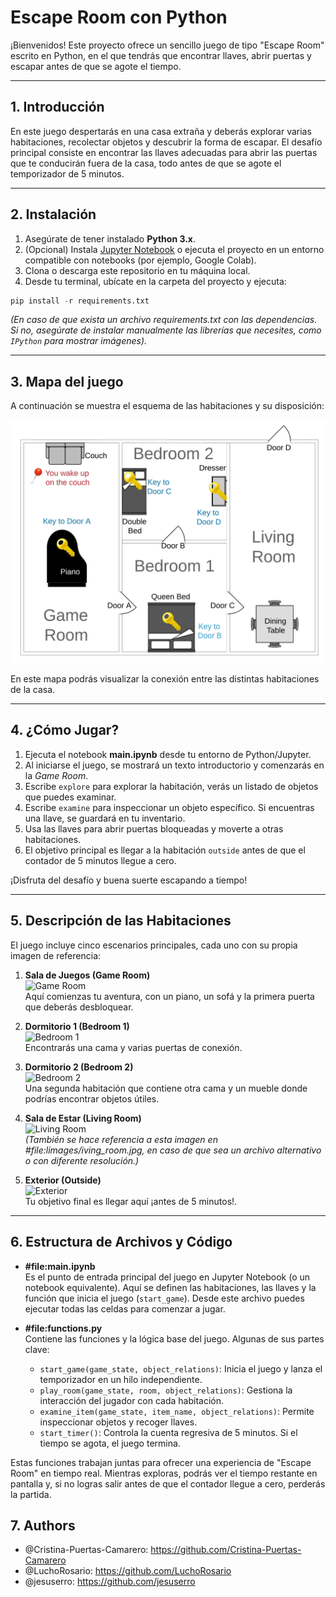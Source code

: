 # Escape Room con Python

¡Bienvenidos! Este proyecto ofrece un sencillo juego de tipo "Escape Room" escrito en Python, en el que tendrás que encontrar llaves, abrir puertas y escapar antes de que se agote el tiempo.

---

## 1. Introducción

En este juego despertarás en una casa extraña y deberás explorar varias habitaciones, recolectar objetos y descubrir la forma de escapar. El desafío principal consiste en encontrar las llaves adecuadas para abrir las puertas que te conducirán fuera de la casa, todo antes de que se agote el temporizador de 5 minutos.

---

## 2. Instalación

1. Asegúrate de tener instalado **Python 3.x**.
2. (Opcional) Instala [Jupyter Notebook](https://jupyter.org/) o ejecuta el proyecto en un entorno compatible con notebooks (por ejemplo, Google Colab).
3. Clona o descarga este repositorio en tu máquina local.
4. Desde tu terminal, ubícate en la carpeta del proyecto y ejecuta:

``` python
pip install -r requirements.txt
```

*(En caso de que exista un archivo requirements.txt con las dependencias. Si no, asegúrate de instalar manualmente las librerías que necesites, como `IPython` para mostrar imágenes).*

---

## 3. Mapa del juego

A continuación se muestra el esquema de las habitaciones y su disposición:

![Mapa del juego](images/map.jpg)

En este mapa podrás visualizar la conexión entre las distintas habitaciones de la casa.

---

## 4. ¿Cómo Jugar?

1. Ejecuta el notebook **main.ipynb** desde tu entorno de Python/Jupyter.
2. Al iniciarse el juego, se mostrará un texto introductorio y comenzarás en la *Game Room*.
3. Escribe `explore` para explorar la habitación, verás un listado de objetos que puedes examinar.
4. Escribe `examine` para inspeccionar un objeto específico. Si encuentras una llave, se guardará en tu inventario.
5. Usa las llaves para abrir puertas bloqueadas y moverte a otras habitaciones.
6. El objetivo principal es llegar a la habitación `outside` antes de que el contador de 5 minutos llegue a cero.

¡Disfruta del desafío y buena suerte escapando a tiempo!

---

## 5. Descripción de las Habitaciones

El juego incluye cinco escenarios principales, cada uno con su propia imagen de referencia:

1. **Sala de Juegos (Game Room)**  
![Game Room](images/game_room.jpg)  
Aquí comienzas tu aventura, con un piano, un sofá y la primera puerta que deberás desbloquear.

2. **Dormitorio 1 (Bedroom 1)**  
![Bedroom 1](images/bedroom1.jpg)  
Encontrarás una cama y varias puertas de conexión.

3. **Dormitorio 2 (Bedroom 2)**  
![Bedroom 2](images/bedroom2.jpg)  
Una segunda habitación que contiene otra cama y un mueble donde podrías encontrar objetos útiles.

4. **Sala de Estar (Living Room)**  
![Living Room](images/living_room.jpg)  
*(También se hace referencia a esta imagen en #file:limages/iving_room.jpg, en caso de que sea un archivo alternativo o con diferente resolución.)*

5. **Exterior (Outside)**  
![Exterior](images/outside.jpg)  
Tu objetivo final es llegar aquí ¡antes de 5 minutos!.

---

## 6. Estructura de Archivos y Código

- **#file:main.ipynb**  
Es el punto de entrada principal del juego en Jupyter Notebook (o un notebook equivalente). Aquí se definen las habitaciones, las llaves y la función que inicia el juego (`start_game`). Desde este archivo puedes ejecutar todas las celdas para comenzar a jugar.

- **#file:functions.py**  
Contiene las funciones y la lógica base del juego. Algunas de sus partes clave:

  - `start_game(game_state, object_relations)`: Inicia el juego y lanza el temporizador en un hilo independiente.
  - `play_room(game_state, room, object_relations)`: Gestiona la interacción del jugador con cada habitación.
  - `examine_item(game_state, item_name, object_relations)`: Permite inspeccionar objetos y recoger llaves.
  - `start_timer()`: Controla la cuenta regresiva de 5 minutos. Si el tiempo se agota, el juego termina.

Estas funciones trabajan juntas para ofrecer una experiencia de "Escape Room" en tiempo real. Mientras exploras, podrás ver el tiempo restante en pantalla y, si no logras salir antes de que el contador llegue a cero, perderás la partida.

## 7. Authors

- @Cristina-Puertas-Camarero: <https://github.com/Cristina-Puertas-Camarero>
- @LuchoRosario: <https://github.com/LuchoRosario>
- @jesuserro: <https://github.com/jesuserro>
